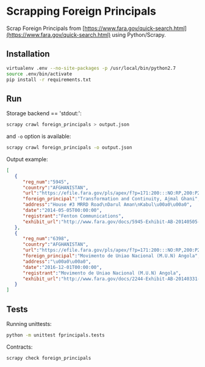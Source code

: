 # Scrapping Foreign Principals

Scrap Foreign Principals from [https://www.fara.gov/quick-search.html](https://www.fara.gov/quick-search.html) using Python/Scrapy.

## Installation

```bash
virtualenv .env --no-site-packages -p /usr/local/bin/python2.7
source .env/bin/activate
pip install -r requirements.txt
```

## Run

Storage backend == 'stdout:': 
```bash
scrapy crawl foreign_principals > output.json
```

and `-o` option is available:
```bash
scrapy crawl foreign_principals -o output.json
```

Output example:
```json
[  
   {  
      "reg_num":"5945",
      "country":"AFGHANISTAN",
      "url":"https://efile.fara.gov/pls/apex/f?p=171:200:::NO:RP,200:P200_REG_NUMBER,P200_DOC_TYPE,P200_COUNTRY:5945,Exhibit%20AB,AFGHANISTAN",
      "foreign_principal":"Transformation and Continuity, Ajmal Ghani",
      "address":"House #3 MRRD Road\nDarul Aman\nKabul\u00a0\u00a0",
      "date":"2014-05-05T00:00:00",
      "registrant":"Fenton Communications",
      "exhibit_url":"http://www.fara.gov/docs/5945-Exhibit-AB-20140505-10.pdf"
   },
   {  
      "reg_num":"6398",
      "country":"AFGHANISTAN",
      "url":"https://efile.fara.gov/pls/apex/f?p=171:200:::NO:RP,200:P200_REG_NUMBER,P200_DOC_TYPE,P200_COUNTRY:6398,Exhibit%20AB,ANGOLA",
      "foreign_principal":"Movimento de Uniao Nacional (M.U.N) Angola",
      "address":"\u00a0\u00a0",
      "date":"2016-12-01T00:00:00",
      "registrant":"Movimento de Uniao Nacional (M.U.N) Angola",
      "exhibit_url":"http://www.fara.gov/docs/2244-Exhibit-AB-20140331-51.pdf"
   }
]
```

## Tests

Running unittests:
```bash
python -m unittest fprincipals.tests
```

Contracts:
```bash
scrapy check foreign_principals
```
